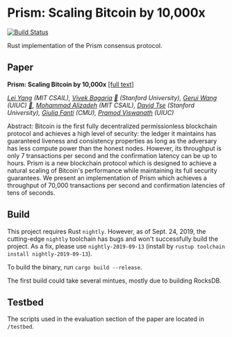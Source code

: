 # Prism: Scaling Bitcoin by 10,000x

[![Build Status](https://travis-ci.com/yangl1996/prism-rust.svg?token=HUqJJ7ZuGW1FW5vCJpjM&branch=master)](https://travis-ci.com/yangl1996/prism-rust)

Rust implementation of the Prism consensus protocol.

## Paper

__Prism: Scaling Bitcoin by 10,000x__ [\[full text\]](https://arxiv.org/pdf/1909.11261.pdf)

_[Lei Yang](http://leiy.me) (MIT CSAIL), [Vivek Bagaria](https://www.linkedin.com/in/vivek-bagaria-7a833637/) [📧](mailto:vbagaria@stanford.edu) (Stanford University), [Gerui Wang](https://www.linkedin.com/in/gerui-wang-495736a3/) (UIUC) [📧](mailto:geruiw2@illinois.edu), [Mohammad Alizadeh](http://people.csail.mit.edu/alizadeh/) (MIT CSAIL), [David Tse](https://tselab.stanford.edu/people/principal-investigator/david-tse/) (Stanford University), [Giulia Fanti](https://www.andrew.cmu.edu/user/gfanti/) (CMU), [Pramod Viswanath](http://pramodv.ece.illinois.edu) (UIUC)_

Abstract: Bitcoin is the first fully decentralized permissionless blockchain protocol and achieves a high level of security: the ledger it maintains has guaranteed liveness and consistency properties as long as the adversary has less compute power than the honest nodes. However, its throughput is only 7 transactions per second and the confirmation latency can be up to hours. Prism is a new blockchain protocol which is designed to achieve a natural scaling of Bitcoin's performance while maintaining its full security guarantees. We present an implementation of Prism which achieves a throughput of 70,000 transactions per second and confirmation latencies of tens of seconds.

## Build

This project requires Rust `nightly`. However, as of Sept. 24, 2019, the cutting-edge `nightly` toolchain has bugs and won't successfully build the project. As a fix, please use `nightly-2019-09-13` (install by `rustup toolchain install nightly-2019-09-13`).

To build the binary, run `cargo build --release`.

The first build could take several mintues, mostly due to building RocksDB.

## Testbed

The scripts used in the evaluation section of the paper are located in `/testbed`.

